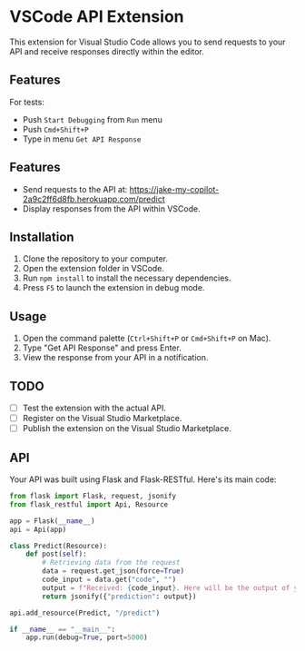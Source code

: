 # VSCode API Extension

This extension for Visual Studio Code allows you to send requests to your API and receive responses directly within the editor.

## Features
For tests:  
- Push `Start Debugging` from `Run` menu  
- Push `Cmd+Shift+P` 
- Type in menu `Get API Response`

## Features

- Send requests to the API at: https://jake-my-copilot-2a9c2ff6d8fb.herokuapp.com/predict
- Display responses from the API within VSCode.

## Installation

1. Clone the repository to your computer.
2. Open the extension folder in VSCode.
3. Run `npm install` to install the necessary dependencies.
4. Press `F5` to launch the extension in debug mode.

## Usage

1. Open the command palette (`Ctrl+Shift+P` or `Cmd+Shift+P` on Mac).
2. Type "Get API Response" and press Enter.
3. View the response from your API in a notification.

## TODO

- [ ] Test the extension with the actual API.
- [ ] Register on the Visual Studio Marketplace.
- [ ] Publish the extension on the Visual Studio Marketplace.

## API

Your API was built using Flask and Flask-RESTful. Here's its main code:

```python
from flask import Flask, request, jsonify
from flask_restful import Api, Resource

app = Flask(__name__)
api = Api(app)

class Predict(Resource):
    def post(self):
        # Retrieving data from the request
        data = request.get_json(force=True)
        code_input = data.get("code", "")
        output = f"Received: {code_input}. Here will be the output of your model based on the input data."
        return jsonify({"prediction": output})

api.add_resource(Predict, "/predict")

if __name__ == "__main__":
    app.run(debug=True, port=5000)